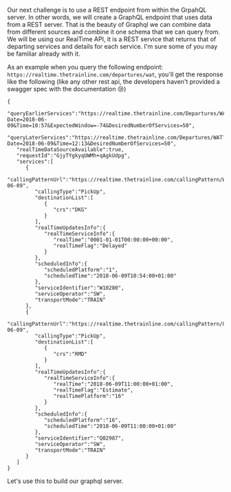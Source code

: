 Our next challenge is to use a REST endpoint from within the GrpahQL server. 
In other words, we will create a GraphQL endpoint that uses data from a REST server. That is the beauty of Graphql we can combine data from different sources and combine it one schema that we can query from.
We will be using our RealTime API, it is a REST service that returns that of departing services and details for each service.
I'm sure some of you may be familiar already with it.

As an example when you query the following endpoint: `https://realtime.thetrainline.com/departures/wat`, you'll get the response like the following (like any other rest api, the developers haven't provided a swagger spec with the documentation 😢)

```
{
   "queryEarlierServices":"https://realtime.thetrainline.com/Departures/WAT?Date=2018-06-09&Time=10:57&ExpectedWindow=-74&DesiredNumberOfServices=50",
   "queryLaterServices":"https://realtime.thetrainline.com/Departures/WAT?Date=2018-06-09&Time=12:13&DesiredNumberOfServices=50",
   "realTimeDataSourceAvailable":true,
   "requestId":"GjyTYgkyqUWMh+qAgkUdpg",
   "services":[
      {
         "callingPatternUrl":"https://realtime.thetrainline.com/callingPattern/W10280/2018-06-09",
         "callingType":"PickUp",
         "destinationList":[
            {
               "crs":"DKG"
            }
         ],
         "realTimeUpdatesInfo":{
            "realTimeServiceInfo":{
               "realTime":"0001-01-01T00:00:00+00:00",
               "realTimeFlag":"Delayed"
            }
         },
         "scheduledInfo":{
            "scheduledPlatform":"1",
            "scheduledTime":"2018-06-09T10:54:00+01:00"
         },
         "serviceIdentifier":"W10280",
         "serviceOperator":"SW",
         "transportMode":"TRAIN"
      },
      {
         "callingPatternUrl":"https://realtime.thetrainline.com/callingPattern/Q02987/2018-06-09",
         "callingType":"PickUp",
         "destinationList":[
            {
               "crs":"RMD"
            }
         ],
         "realTimeUpdatesInfo":{
            "realTimeServiceInfo":{
               "realTime":"2018-06-09T11:00:00+01:00",
               "realTimeFlag":"Estimate",
               "realTimePlatform":"16"
            }
         },
         "scheduledInfo":{
            "scheduledPlatform":"16",
            "scheduledTime":"2018-06-09T11:00:00+01:00"
         },
         "serviceIdentifier":"Q02987",
         "serviceOperator":"SW",
         "transportMode":"TRAIN"
      }
   ]
}
```

Let's use this to build our graphql server.